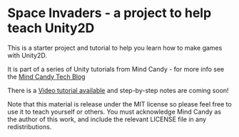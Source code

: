 Space Invaders - a project to help teach Unity2D
================================================

This is a starter project and tutorial to help you learn how to make games with Unity2D.

It is part of a series of Unity tutorials from Mind Candy - for more info see the [Mind Candy Tech Blog](http://tech.mindcandy.com/)

There is a [Video tutorial available](http://www.youtube.com/watch?v=kHIWAykNRwY&feature=share) and step-by-step notes are coming soon!

Note that this material is release under the MIT license so please feel free to use it to teach yourself or others. You must acknowledge Mind Candy as the author of this work, and include the relevant LICENSE file in any redistributions.

